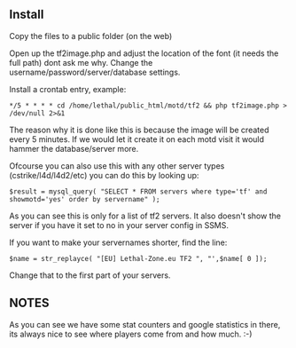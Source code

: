 
Install
-------

Copy the files to a public folder (on the web)

Open up the tf2image.php and adjust the location of the font (it needs the full path) dont ask me why.
Change the username/password/server/database settings.

Install a crontab entry, example:

	*/5 * * * * cd /home/lethal/public_html/motd/tf2 && php tf2image.php > /dev/null 2>&1

The reason why it is done like this is because the image will be created every 5 minutes.
If we would let it create it on each motd visit it would hammer the database/server more.

Ofcourse you can also use this with any other server types (cstrike/l4d/l4d2/etc) you can do this by looking up:

	$result = mysql_query( "SELECT * FROM servers where type='tf' and showmotd='yes' order by servername" );

As you can see this is only for a list of tf2 servers. It also doesn't show the server if you have it set to no in your server config in SSMS.

If you want to make your servernames shorter, find the line:

	$name = str_replayce( "[EU] Lethal-Zone.eu TF2 ", "',$name[ 0 ]);

Change that to the first part of your servers.

NOTES
-----

As you can see we have some stat counters and google statistics in there, its always nice to see where players come from and how much. :-)
